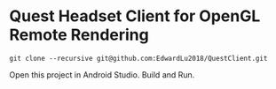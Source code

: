 # Quest Headset Client for OpenGL Remote Rendering

```
git clone --recursive git@github.com:EdwardLu2018/QuestClient.git
```

Open this project in Android Studio. Build and Run.
